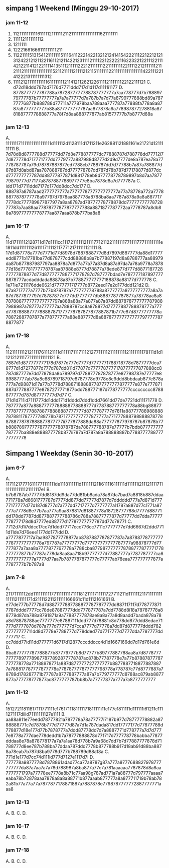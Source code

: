 ## simpang 1 Weekend (Minggu 29-10-2017)
### jam 11-12
1. 1121111111111611111211111121121111111111111111621111111
2. 1111121111111112
3. 1211111
4. 12221661666111111111211
5. 1122111151315412111111151116411222142213212124141542221112212212121312422121211221161121211422123111121111221222221162232212211122111421221141212211114135111211111222121111111221111111122111122121111112112111211111111111111115211211111211112121151111111221111111111111111422111221412221311111111312
6. 11112121111111111161111111121141211262122611112111111122122111121
C. d72d18ddd787dd7176d7771ddd717d1d117d1111i1177
D. 8778777777787788a7872877777788787777777a7aa778777d7b78889779777787b77777777a7a7a77777d7a787b7a7d77a8799777888bd89a78777776877b888788d77711a777878baa788aaa777787a77888fa778a8a8787a8777777777b88a877777777787aa877878a9a778987877278818a878188777778888777a78f7d8aa888777877ab81577777b7b8777d88a

### jam 12-13
A. 1111111711111111111111111d111112d1128111d1711211e262881121881161e21721d1211111111
B. 7d78d8d8777788d77777dd77d8e778877777dc77888787d788778dd77712i77d877778d717771777dd7779777a887988d8777d2d9d7777de8a787ea78a77778787787a79d78787887877ed7788cb7788787dd7d77788b7a87a788877d87d87d8abd87aa787888787dd777778787dd787d78b787d77178877d877dcd777777777787dd88777877871d881778eb8d77778778789897b8d7aa787779879777d77177a8787887788977777e8ba7878d8a7d777787a
C. idd171d7711ddd7177d177dd8dcc7dc177
D. 888787a8787aad2777777777a7777778777777777777a77a78778a772a77788877878777778a97797d7978aa887778a8788ba8aa7787a878a9a8a8877177778dc777789877877977a8aa8787ad78777778778878dd7777777777872877787a7aa88aa77878777877877777788a8871877787772aa7778787a8db88a789777777778777aa877aaa878b777ba8a8

### jam 16-17
A. 11d17111112128711d17d1111cc1117211111121111771211221111111771111777111111111e1811dd111111126111171111211777121711111121111
B. 17d1d87778a777d7771d77d8978d7887888777d8d7897d887777da88d17777edd8771b17781ba77d878777cdd88888b8a7b77887197d8a8788777aa88979da87b877887987797aa8878a7d877a77a77a87d8a87a97da7a78a9778a787877d18d77781777778787aa87888e8777d78877a78ede877d777d887718772877777878877d77d8777777887771778787d787777bdad7e7877771878977778878777acdadddada88878a87b778877777777188878a88177d777778
C. 1e71ie7211176dde6621d77777717i7777d8772eed17e2d177ddd121d2
D. 87a8717777a7777b77b878787a777777778788a8777777a8777777777a8a7a87d7877877797d78787877c777dd7777777db8887787787877a78778aa8a8787888777777777777797a888a88a77a877a87a87dd8878787777777879887988987a78777a777777aa7888787cc8a878877d77777887788878777a777d77878888777788887871777778787877877887871b777e87d8777777778a78872887787877a778777777a88e887777d8a8878777777777777977777878877877

### jam 17-18
A. 112111111121211117611121111d11111711171112127711111211111111121111111178111d1d11212121117711111111111121
B. 7887d1d877777777178d7877d777d7777d7777771788718778d7877777dea78777d1d7277877d777d787dd811d77877d7777787777178777777877888cc8787d87777e7dd77878da8b789797d778877787878777e87798787e77777e889887777ab78a8c88789718797e8787778d9778e8e9ddd8bbdaab877e878a777a7d98871d17a77b7778d7888718888877877777777877777e877e777871887d777887777e8787277771877bdd788777187d778777777ccccccccc8788877777d787d87777777d7d77
C. i71d1d711id7111777dd1ddd171d1dddd7ddd1ddd7661dd77de7721dd11171778
D. 787777a877a88877777788888778888777d778788777777778a88bg88877777877777788788778888887777777d8777787777d7811a887777889888887878811787777788778b78717777777777877777a7717778887988888787788788778787888877877777ii777877888da88a777777877978787b87878b77b88878977777787777778878787da788777788787e77777b7bdb877777777787777ba888e888877778b877ii787a7d787a8a788888887b778877778877777777778

## Simpang 1 Weekday (Senin 30-10-2017)
### jam 6-7
A. 117112177716111771111111de1118111111d1111111211i611116111111d111111i2111211117111111111111121111117e1
B. b7b8787ab77777dd8187dd9da77dd81bb8ada78a87da7bad7a8818b887ddaa771778a7d6681777787d7777dd877dd77777d7877d7dddddd777a7d871d77777177777d77d187d8777d7a777dd7717777d7777777a11787a887d77c1771a87777a7778d8e77b7aa777a9aa878817d81887778a18728777788d7777d88771dd178dd7787dd877887777788786d788a78877777877d77777dd7dda77777778777178d8d7777ed88777d17787777777787dd77c78771
C. 7712d7d1i7ddcc17cc7d1ddd77717ccc776cc7711c7777777e7dd6667d2ddd7711d11de7d76eee1177dd177idd
D. a7777877717a7aa9877877778877ab8787887787877787a7a878877877777777877777777778a797787a77777777d777777777777787777a98878777d77777877a7aaa8a7777877767778a7788cba8779877777778788777877771778777777877b77787a778da8aa8aa718b97777777d77887777a7787787777ca677777777777a7777d77aa7b7877787877777d77777ab78eaa777777777877a7787777b7b787a8

### jam 7-8
A. 21171111112dd11111111117711111111711118121111711111727711211d11111121171111111111111211111171d211112211211111166661c11d1112161661
B. e77de777b77778d7d887777887788877787787777dd887117117d7787778717787dddd7777cc78de87887777ddd777877787a7dd7788d8i18a78787778a88779d87da788a8791871a9a77887777878ae8a8a77a8d8aadd7bada878a78a8d78878788ae7777777e87887111ddd777d78881c8d778dd877ddd8edae71777d7777878d787a777d777777d7cca7777d77778a7dd87d877777dddd78227777777711dd8d7778e7788777d778dded77d7717777d7777dda7787777dd777717
C. cc7ddd77id11dd777771d6717d12877cccddccc4d1d1667166dd7d17d761e6d
D. 8ba877777787788877b87779777b8d77777b89777887788aa8a7d8778777777778977789877877892877778787ac878b77787778e7a77b87887877787777778778a77188978771a887d877777727777777b88778877188778878877a788817787777877778a778787777877777798778a778787c77d8777887a78789d178287771b77787a8777887777a87a7b779777777d8788ac879ab8877877a777778777877ac8777777787bb8b7a77777877a777a7a8777777777

### jam 11-12
A. 15127211811817111771111e1761711181111171811111i11c177c1811111d111111i61211c1111271117diiid71111111127e1111
B. aa88a811e77eedd78777821a787778a78a77777i7187b977d78777778882a8788888771c7d7878b777d77777d87a7d1a787dada817dd17777177d77877788d778877d18e177d77b7878777a7ddd87778dd7d7a8887771d778777a7d7d7777e8778a777dae778dedd1b7a78777888878d771717d777778778babba77877dddaa8e78a878778177a7a7a1aa78d778b7a9a68d7dd7b7d77887777878d71788777d8ee787b788ba77ddaa787ddd7778b877788b917d18ab91d88ba8878a78eab7b787d8ba9778d777b788789d88a18a
C. 771d1e177d7cc74d111id777d7127e1117d7i
D. 777778a9877778d7878861adad77ca77a8787g87a777a8777688827978777777777da87a7aa7a7a78d788987a8ba877a77c7a781aaaaaa7787878d8a8aa7777771797a77778ee7778a8b71c77aa98g787ad771a7a88777d797777aaaa7eaba78b72878aaa7878a8a8a88771b877aaab877777a8a877711719b78ab782a81b77a77a77a7877877178871887a7887878e7798787777772887777771aaa8

### jam 12-13
A. 
B. 
C. 
D. 

### jam 16-17
A. 
B. 
C. 
D. 

### jam 17-18
A. 
B. 
C. 
D. 
